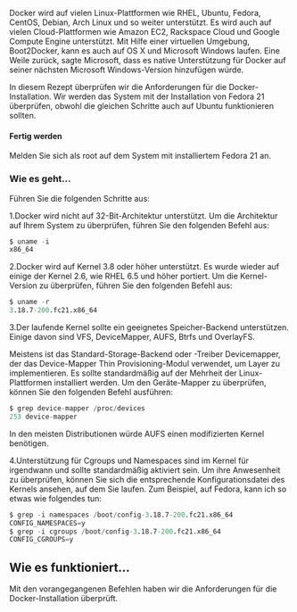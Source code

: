 Docker wird auf vielen Linux-Plattformen wie RHEL, Ubuntu, Fedora, CentOS, Debian, Arch Linux und so weiter unterstützt. Es wird auch auf vielen Cloud-Plattformen wie Amazon EC2, Rackspace Cloud und Google Compute Engine unterstützt. Mit Hilfe einer virtuellen Umgebung, Boot2Docker, kann es auch auf OS X und Microsoft Windows laufen. Eine Weile zurück, sagte Microsoft, dass es native Unterstützung für Docker auf seiner nächsten Microsoft Windows-Version hinzufügen würde.

In diesem Rezept überprüfen wir die Anforderungen für die Docker-Installation. Wir werden das System mit der Installation von Fedora 21 überprüfen, obwohl die gleichen Schritte auch auf Ubuntu funktionieren sollten.

#### Fertig werden

Melden Sie sich als root auf dem System mit installiertem Fedora 21 an.

### Wie es geht…

Führen Sie die folgenden Schritte aus:

1.Docker wird nicht auf 32-Bit-Architektur unterstützt. Um die Architektur auf Ihrem System zu überprüfen, führen Sie den folgenden Befehl aus:

```s
$ uname -i
x86_64
```

2.Docker wird auf Kernel 3.8 oder höher unterstützt. Es wurde wieder auf einige der Kernel 2.6, wie RHEL 6.5 und höher portiert. Um die Kernel-Version zu überprüfen, führen Sie den folgenden Befehl aus:

```s
$ uname -r
3.18.7-200.fc21.x86_64
```

3.Der laufende Kernel sollte ein geeignetes Speicher-Backend unterstützen. Einige davon sind VFS, DeviceMapper, AUFS, Btrfs und OverlayFS.

Meistens ist das Standard-Storage-Backend oder -Treiber Devicemapper, der das Device-Mapper Thin Provisioning-Modul verwendet, um Layer zu implementieren. Es sollte standardmäßig auf der Mehrheit der Linux-Plattformen installiert werden. Um den Geräte-Mapper zu überprüfen, können Sie den folgenden Befehl ausführen:

```s
$ grep device-mapper /proc/devices
253 device-mapper
```

In den meisten Distributionen würde AUFS einen modifizierten Kernel benötigen.

4.Unterstützung für Cgroups und Namespaces sind im Kernel für irgendwann und sollte standardmäßig aktiviert sein. Um ihre Anwesenheit zu überprüfen, können Sie sich die entsprechende Konfigurationsdatei des Kernels ansehen, auf dem Sie laufen. Zum Beispiel, auf Fedora, kann ich so etwas wie folgendes tun:

```s
$ grep -i namespaces /boot/config-3.18.7-200.fc21.x86_64
CONFIG_NAMESPACES=y
$ grep -i cgroups /boot/config-3.18.7-200.fc21.x86_64
CONFIG_CGROUPS=y
```

## Wie es funktioniert…

Mit den vorangegangenen Befehlen haben wir die Anforderungen für die Docker-Installation überprüft.
